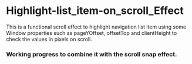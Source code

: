 # Highlight-list_item-on_scroll_Effect
This is a functional scroll effect to highlight navigation list item using some Window properties such as pageYOffset, offsetTop and clientHeight to check the values in pixels on scroll.

### Working progress to combine it with the scroll snap effect.
